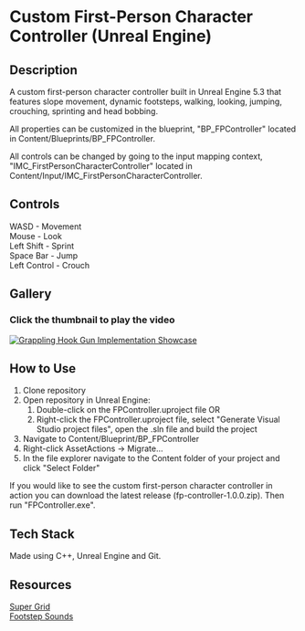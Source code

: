 # Custom First-Person Character Controller (Unreal Engine)

## Description

 A custom first-person character controller built in Unreal Engine 5.3 that features slope movement, dynamic footsteps, walking, looking, jumping, crouching, sprinting and head bobbing.

 All properties can be customized in the blueprint, "BP_FPController" located in Content/Blueprints/BP_FPController.

 All controls can be changed by going to the input mapping context, "IMC_FirstPersonCharacterController" located in Content/Input/IMC_FirstPersonCharacterController.

## Controls

WASD - Movement
<br>Mouse - Look
<br>Left Shift - Sprint
<br>Space Bar - Jump
<br>Left Control - Crouch

## Gallery

### **Click the thumbnail to play the video**

[![Grappling Hook Gun Implementation Showcase](https://img.youtube.com/vi/_tYSphYUr-s/0.jpg)](https://youtu.be/_tYSphYUr-s)

## How to Use

1. Clone repository
2. Open repository in Unreal Engine:
   1. Double-click on the FPController.uproject file OR
   2. Right-click the FPController.uproject file, select "Generate Visual Studio project files", open the .sln file and build the project
3. Navigate to Content/Blueprint/BP_FPController
4. Right-click AssetActions -> Migrate...
5. In the file explorer navigate to the Content folder of your project and click "Select Folder"

If you would like to see the custom first-person character controller in action you can download the latest release (fp-controller-1.0.0.zip). Then run "FPController.exe".

## Tech Stack

Made using C++, Unreal Engine and Git.

## Resources

[Super Grid](https://www.unrealengine.com/marketplace/en-US/product/supergrid-starter-pack)
<br>[Footstep Sounds](https://opengameart.org/content/foot-walking-step-sounds-on-stone-water-snow-wood-and-dirt)
